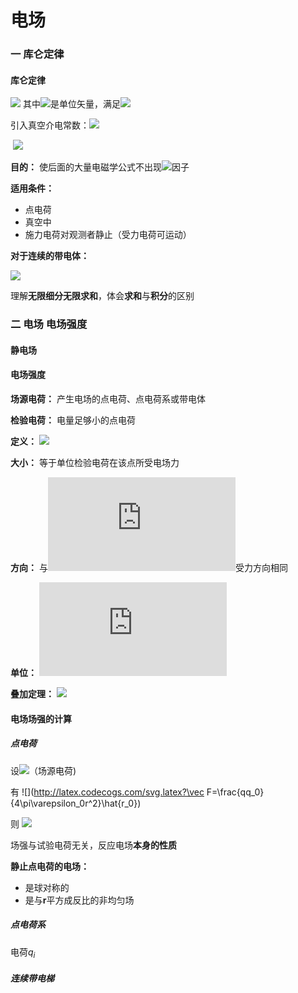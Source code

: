 # 电场

### 一 库仑定律

#### 库仑定律

![](http://latex.codecogs.com/svg.latex?\vec{F}=k\frac{q_1q_2\vec{r}}{r^3}=k\frac{q_1q_2}{r^2}\hat{r_0}) 其中![](http://latex.codecogs.com/svg.latex?\hat{r_0})是单位矢量，满足![](http://latex.codecogs.com/svg.latex?\vec{r}=r\hat{r_0})

引入真空介电常数：![](http://latex.codecogs.com/svg.latex?\varepsilon{_0}=\dfrac{1}{4\pi{k})

​                                                           ![](http://latex.codecogs.com/svg.latex?\vec{F}=\frac{1}{4\pi\varepsilon_0}\frac{q_1q_2\vec{r}}{r^3}=\frac{1}{4\pi\varepsilon_0}\frac{q_1q_2}{r^2}\hat{r_0})

**目的：** 使后面的大量电磁学公式不出现![](http://latex.codecogs.com/svg.latex?4\pi)因子

**适用条件：**

* 点电荷
* 真空中
* 施力电荷对观测者静止（受力电荷可运动）

**对于连续的带电体：**

![](http://latex.codecogs.com/svg.latex?\vec{F}=\frac{1}{4\pi\varepsilon_0}\int\frac{q_1q_2}{r^2}\hat{r_0})

理解**无限细分无限求和**，体会**求和**与**积分**的区别

### 二 电场 电场强度

#### 静电场

#### 电场强度

**场源电荷：** 产生电场的点电荷、点电荷系或带电体

**检验电荷：** 电量足够小的点电荷

**定义：**                ![](http://latex.codecogs.com/svg.latex?\vec{E}=\frac{\vec{F}}{q_0})

**大小：** 等于单位检验电荷在该点所受电场力

**方向：** 与![](http://latex.codecogs.com/svg.latex?+q_0)受力方向相同

**单位：** ![](http://latex.codecogs.com/svg.latex?N/C;V/m)

**叠加定理：** ![](http://latex.codecogs.com/svg.latex?\vec{E}=\vec{E_1}+\vec{E_2}+\dots=\sum_{i}\vec{E_i})

#### 电场场强的计算

##### 点电荷

设![](http://latex.codecogs.com/svg.latex?q>0)（场源电荷)

有  ![](http://latex.codecogs.com/svg.latex?\vec F=\frac{qq_0}{4\pi\varepsilon_0r^2}\hat{r_0})

则  ![](http://latex.codecogs.com/svg.latex?\vec{E}=\frac{\vec{F}}{q_0}=\frac{q}{4\pi\varepsilon_0r^2}\hat{r_0})

场强与试验电荷无关，反应电场**本身的性质**

**静止点电荷的电场：**

* 是球对称的
* 是与**r**平方成反比的非均匀场

##### 点电荷系

电荷$q_i$

##### 连续带电梯

